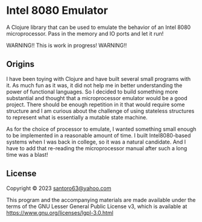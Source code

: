 # Intel 8080 Emulator

A Clojure library that can be used to emulate the behavior of an Intel 8080 microprocessor.
Pass in the memory and IO ports and let it run!

WARNING!! This is work in progress! WARNING!!


## Origins

I have been toying with Clojure and have built several small programs with it. 
As much fun as it was, it did not help me in better understanding the power of functional languages.
So I decided to build something more substantial and thought that a microprocessor emulator would be a good project.
There should be enough repetition in it that would require some structure and I am curious about the challenge
of using stateless structures to represent what is essentially a mutable state machine.

As for the choice of processor to emulate, I wanted something small enough to be implemented in a reasonable amount of time.
I built Intel8080-based systems when I was back in college, so it was a natural candidate.
And I have to add that re-reading the microprocessor manual after such a long time was a blast!






## License

Copyright © 2023 santoro63@yahoo.com

This program and the accompanying materials are made available under the
terms of the GNU Lesser General Public License v3, which is available at
https://www.gnu.org/licenses/lgpl-3.0.html
